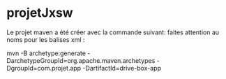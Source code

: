 # projetJxsw

Le projet maven a été créer avec la commande suivant: faites attention au noms pour les balises xml :

mvn -B archetype:generate -DarchetypeGroupId=org.apache.maven.archetypes -DgroupId=com.projet.app -DartifactId=drive-box-app
